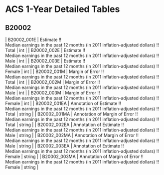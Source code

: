 # ACS 1-Year Detailed Tables

## B20002

| B20002_001E | Estimate !!<br>Median earnings in the past 12 months (in 2011 inflation-adjusted dollars) !!<br>Total | int |
| B20002_002E | Estimate !!<br>Median earnings in the past 12 months (in 2011 inflation-adjusted dollars) !!<br>Male | int |
| B20002_003E | Estimate !!<br>Median earnings in the past 12 months (in 2011 inflation-adjusted dollars) !!<br>Female | int |
| B20002_001M | Margin of Error !!<br>Median earnings in the past 12 months (in 2011 inflation-adjusted dollars) !!<br>Total | int |
| B20002_002M | Margin of Error !!<br>Median earnings in the past 12 months (in 2011 inflation-adjusted dollars) !!<br>Male | int |
| B20002_003M | Margin of Error !!<br>Median earnings in the past 12 months (in 2011 inflation-adjusted dollars) !!<br>Female | int |
| B20002_001EA | Annotation of Estimate !!<br>Median earnings in the past 12 months (in 2011 inflation-adjusted dollars) !!<br>Total | string |
| B20002_001MA | Annotation of Margin of Error !!<br>Median earnings in the past 12 months (in 2011 inflation-adjusted dollars) !!<br>Total | string |
| B20002_002EA | Annotation of Estimate !!<br>Median earnings in the past 12 months (in 2011 inflation-adjusted dollars) !!<br>Male | string |
| B20002_002MA | Annotation of Margin of Error !!<br>Median earnings in the past 12 months (in 2011 inflation-adjusted dollars) !!<br>Male | string |
| B20002_003EA | Annotation of Estimate !!<br>Median earnings in the past 12 months (in 2011 inflation-adjusted dollars) !!<br>Female | string |
| B20002_003MA | Annotation of Margin of Error !!<br>Median earnings in the past 12 months (in 2011 inflation-adjusted dollars) !!<br>Female | string |

